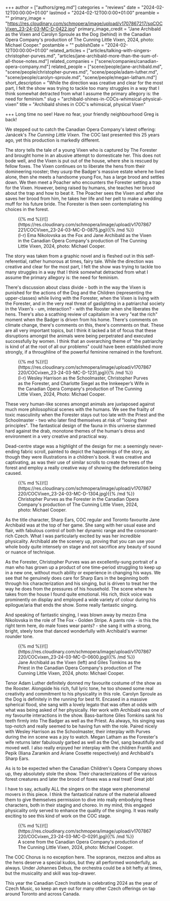 +++
author = ["authors/greg.md"]
categories = "reviews"
date = "2024-02-12T00:00:00+01:00"
lastmod = "2024-02-12T00:0:00+01:00"
preamble = ""
primary_image = "https://res.cloudinary.com/schmopera/image/upload/v1707867217/sqCOCVixen_23-24-03-MC-D-0422.jpg"
primary_image_credit = "Jane Archibald as the Vixen and Carolyn Sproule as the Dog (behind) in the Canadian Opera Company's production of The Cunning Little Vixen, 2024, photo: Michael Cooper."
postamble = ""
publishDate = "2024-02-12T00:00:00+01:00"
related_articles = ["articles/talking-with-singers-christopher-purves.md", "articles/jane-archibald-more-than-the-sum-of-all-those-notes.md"]
related_companies = ["scene/companies/canadian-opera-company.md"]
related_people = ["scene/people/jane-archibald.md", "scene/people/christopher-purves.md", "scene/people/adam-luther.md", "scene/people/carolyn-sproule.md", "scene/people/megan-latham.md"]
short_description = "While the direction was creative and clear for the most part, I felt the show was trying to tackle too many struggles in a way that I think somewhat detracted from what I assume the primary allegory is: the need for feminism."
slug = "archibald-shines-in-COCs-whimsical-physical-vixen"
title = "Archibald shines in COC's whimsical, physical Vixen"

+++
Long time no see! Have no fear, your friendly neighbourhood Greg is back! 

We stepped out to catch the Canadian Opera Company's latest offering: Janácek's _The Cunning Little Vixen_. The COC last presented this 25 years ago, yet this production is markedly different.

The story tells the tale of a young Vixen who is captured by The Forester and brought home in an abusive attempt to domesticate her. This does not bode well, and the Vixen is put out of the house, where she is rescued by fellow foxes. The Vixen continues on to liberate the hens from their domineering rooster; they usurp the Badger's massive estate where he lived alone, then she meets a handsome young Fox, has a large brood and settles down. We then meet a Poacher who encounters the Forester setting a trap for the Vixen. However, being raised by humans, she teaches her brood about the trap and how to beat it. The Poacher sees the Vixen and after she saves her brood from him, he takes her life and her pelt to make a wedding muff for his future bride. The Forester is then seen contemplating his choices in the forest.

<figure data-type="image">{{% md %}}![](https://res.cloudinary.com/schmopera/image/upload/v1707867221/COCVixen_23-24-03-MC-D-0875.jpg){{% /md %}}

<figcaption>(l-r) Ema Nikolovska as the Fox and Jane Archibald as the Vixen in the Canadian Opera Company's production of The Cunning Little Vixen, 2024, photo: Michael Cooper.</figcaption>
</figure>

The story was taken from a graphic novel and is fleshed out in this self-referential, rather humorous at times, fairy tale. While the direction was creative and clear for the most part, I felt the show was trying to tackle too many struggles in a way that I think somewhat detracted from what I assume the primary allegory is: the need for feminism. 

There's discussion about class divide - both in the way the Vixen is punished for the actions of the Dog and the Children (representing the upper-classes) while living with the Forester, when the Vixen is living with the Forester, and in the very real threat of gaslighting in a patriarchal society in the Vixen's - um, interaction? - with the Rooster when she liberates the hens. There's also a scathing review of capitalism in a very "eat the rich" moment when the Badger is driven from his home. There's comments on climate change, there's comments on this, there's comments on that. These are all very important topics, but I think it lacked a bit of focus that these disruptions amongst the animals were being perpetrated and executed successfully by women. I think that an overarching theme of "the patriarchy is kind of at the root of all our problems" could have been established more strongly, if a throughline of the powerful feminine remained in the forefront. 

<figure data-type="image">{{% md %}}![](https://res.cloudinary.com/schmopera/image/upload/v1707867220/COCvixen_23-24-03-MC-D-1231.jpg){{% /md %}}

<figcaption>(l-r) Wesley Harrison as the Schoolmaster, Christopher Purves as the Forester, and Charlotte Siegel as the Innkeeper’s Wife in the Canadian Opera Company's production of The Cunning Little Vixen, 2024, Photo: Michael Cooper.</figcaption>
</figure>

These very human-like scenes amongst animals are juxtaposed against much more philosophical scenes with the humans. We see the frailty of toxic masculinity when the Forester stays out too late with the Priest and the Schoolmaster - two who later find themselves at risk of "losing their principles". The fantastical design of the fauna in this universe slammed hard against the drab, monotone themes of the human's dress and environment in a very creative and practical way. 

Dead-centre stage was a highlight of the design for me: a seemingly never-ending fabric scroll, painted to depict the happenings of the story, as though they were illustrations in a children's book. It was creative and captivating, as was their use of similar scrolls to create the trees of the forest and employ a really creative way of showing the deforestation being caused. 

<figure data-type="image">{{% md %}}![](https://res.cloudinary.com/schmopera/image/upload/v1707867220/COCVixen_23-24-03-MC-D-1304.jpg){{% /md %}}

<figcaption>Christopher Purves as the Forester in the Canadian Opera Company's production of The Cunning Little Vixen, 2024, photo: Michael Cooper.</figcaption>
</figure>

As the title character, Sharp Ears, COC regular and Toronto favourite Jane Archibald was at the top of her game. She sang with her usual ease and flair, with fabulous control of both her dynamic range and the consonant-rich Czech. What I was particularly excited by was her incredible physicality. Archibald ate the scenery up, proving that you can use your whole body quite intensely on stage and not sacrifice any beauty of sound or nuance of technique. 

As the Forester, Christopher Purves was an excellently-sung portrait of a man who has grown up a product of one time-period struggling to keep up in a new one, without much ability or experience in changing his ways. We see that he genuinely does care for Sharp Ears in the beginning both through his characterization and his singing, but is driven to treat her the way he does from the pressures of his household. The scene where he takes from the house I found quite emotional. His rich, thick voice was prominently on display and employed a wide variety of colour during his epilogue/aria that ends the show. Some really fantastic singing. 

And speaking of fantastic singing, I was blown away by mezzo Ema Nikolovska in the role of The Fox - Golden Stripe. A pants role - is this the right term here, do male foxes wear pants? - she sang it with a strong, bright, steely tone that danced wonderfully with Archibald's warmer rounder tone.

<figure data-type="image">{{% md %}}![](https://res.cloudinary.com/schmopera/image/upload/v1707867220/COCvixen_23-24-03-MC-D-0600.jpg){{% /md %}}

<figcaption>Jane Archibald as the Vixen (left) and Giles Tomkins as the Priest in the Canadian Opera Company's production of The Cunning Little Vixen, 2024, photo: Michael Cooper.</figcaption>
</figure>

Tenor Adam Luther definitely donned my favourite costume of the show as the Rooster. Alongside his rich, full lyric tone, he too showed some real creativity and commitment to his physicality in this role. Carolyn Sproule as the Dog is definitely in the running for best fit. Encased in a massive spherical flood, she sang with a lovely legato that was often at odds with what was being asked of her physically. Her work with Archibald was one of my favourite interactions in the show. Bass-baritone Giles Tomkins sank his teeth firmly into The Badger as well as the Priest. As always, his singing was top-notch and really seemed to be having fun with the role. Paired nicely with Wesley Harrison as the Schoolmaster, their interplay with Purves during the inn scene was a joy to watch. Megan Latham as the Forester's wife returns later fabulously garbed as well as the Owl, sang beautifully and moved well. I also really enjoyed her interplay with the children Frantik and Pepik (Iliana Zarankin and Ariane Cosette respectively) and Archibald's Sharp Ears. 

As is to be expected when the Canadian Children's Opera Company shows up, they absolutely stole the show. Their characterizations of the various forest creatures and later the brood of foxes was a real treat! Great job! 

I have to say, actually ALL the singers on the stage were phenomenal movers in this piece. I think the fantastical nature of the material allowed them to give themselves permission to dive into really embodying these characters, both in their staging and choreo. In my mind, this engaged physicality only served to enhance the quality of the singing. It was really exciting to see this kind of work on the COC stage. 

<figure data-type="image">{{% md %}}![](https://res.cloudinary.com/schmopera/image/upload/v1707867220/COCvixen_23-24-03-MC-D-0291.jpg){{% /md %}}

<figcaption>A scene from the Canadian Opera Company's production of The Cunning Little Vixen, 2024, photo: Michael Cooper.</figcaption>
</figure>

The COC Chorus is no exception here. The sopranos, mezzos and altos as the hens deserve a special kudos, but they all performed wonderfully, as always. Under Johannes Debus, the orchestra could be a bit hefty at times, but the musicality and skill was top-drawer. 

This year the Canadian Czech Institute is celebrating 2024 as the year of Czech Music, so keep an eye out for many other Czech offerings on tap around Toronto and across Canada.